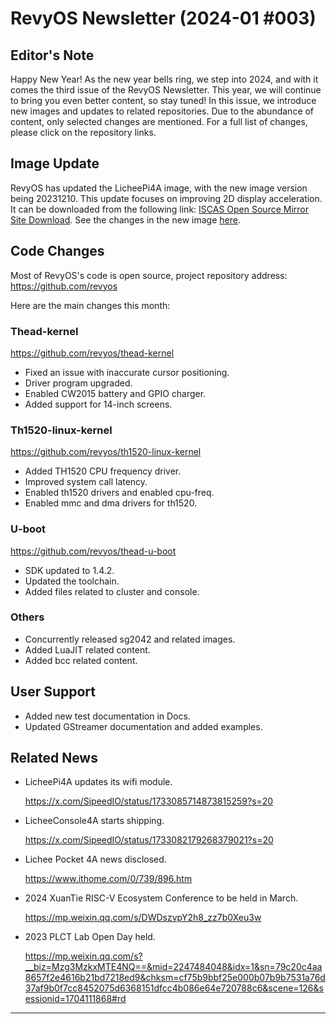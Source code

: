 # RevyOS Newsletter (2024-01 #003)

## Editor's Note

Happy New Year! As the new year bells ring, we step into 2024, and with it comes the third issue of the RevyOS Newsletter. This year, we will continue to bring you even better content, so stay tuned! In this issue, we introduce new images and updates to related repositories. Due to the abundance of content, only selected changes are mentioned. For a full list of changes, please click on the repository links.

## Image Update

RevyOS has updated the LicheePi4A image, with the new image version being 20231210. This update focuses on improving 2D display acceleration. It can be downloaded from the following link: [ISCAS Open Source Mirror Site Download](https://mirror.iscas.ac.cn/revyos/extra/images/lpi4a/20231210/). See the changes in the new image [here](https://revyos.github.io/docs/changelog/lpi4a/20231210/).

## Code Changes

Most of RevyOS's code is open source, project repository address: https://github.com/revyos

Here are the main changes this month:

### Thead-kernel

https://github.com/revyos/thead-kernel

- Fixed an issue with inaccurate cursor positioning.
- Driver program upgraded.
- Enabled CW2015 battery and GPIO charger.
- Added support for 14-inch screens.

### Th1520-linux-kernel

https://github.com/revyos/th1520-linux-kernel

- Added TH1520 CPU frequency driver.
- Improved system call latency.
- Enabled th1520 drivers and enabled cpu-freq.
- Enabled mmc and dma drivers for th1520.

### U-boot

https://github.com/revyos/thead-u-boot

- SDK updated to 1.4.2.
- Updated the toolchain.
- Added files related to cluster and console.

### Others

- Concurrently released sg2042 and related images.
- Added LuaJIT related content.
- Added bcc related content.

## User Support

- Added new test documentation in Docs.
- Updated GStreamer documentation and added examples.

## Related News

- LicheePi4A updates its wifi module.
  
  https://x.com/SipeedIO/status/1733085714873815259?s=20

- LicheeConsole4A starts shipping.
  
  https://x.com/SipeedIO/status/1733082179268379021?s=20

- Lichee Pocket 4A news disclosed.
  
  https://www.ithome.com/0/739/896.htm

- 2024 XuanTie RISC-V Ecosystem Conference to be held in March.
  
  https://mp.weixin.qq.com/s/DWDszvpY2h8_zz7b0Xeu3w

- 2023 PLCT Lab Open Day held.
  
  https://mp.weixin.qq.com/s?__biz=Mzg3MzkxMTE4NQ==&mid=2247484048&idx=1&sn=79c20c4aa8657f2e4616b21bd7218ed9&chksm=cf75b9bbf25e000b07b9b7531a76d37af9b0f7cc8452075d6368151dfcc4b086e64e720788c6&scene=126&sessionid=1704111868#rd

---